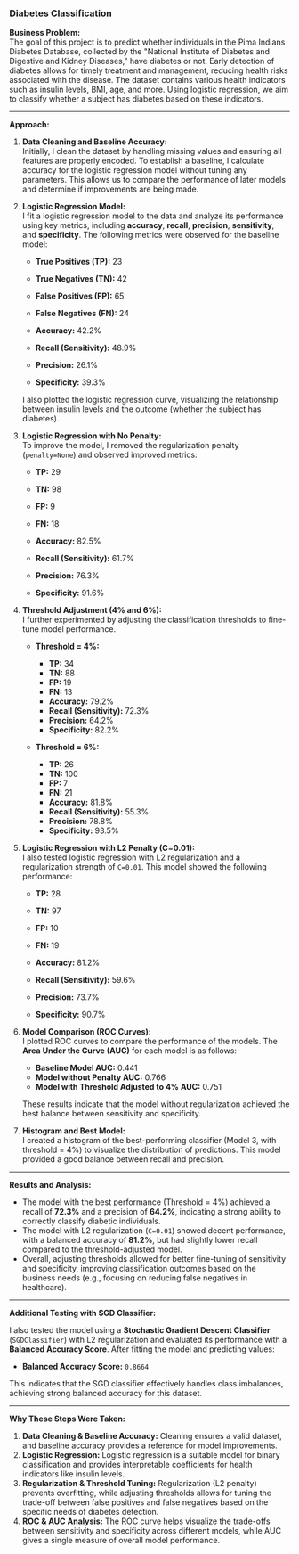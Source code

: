 ### **Diabetes Classification**

**Business Problem:**  
The goal of this project is to predict whether individuals in the Pima Indians Diabetes Database, collected by the "National Institute of Diabetes and Digestive and Kidney Diseases," have diabetes or not. Early detection of diabetes allows for timely treatment and management, reducing health risks associated with the disease. The dataset contains various health indicators such as insulin levels, BMI, age, and more. Using logistic regression, we aim to classify whether a subject has diabetes based on these indicators.

---

**Approach:**

1. **Data Cleaning and Baseline Accuracy:**  
   Initially, I clean the dataset by handling missing values and ensuring all features are properly encoded. To establish a baseline, I calculate accuracy for the logistic regression model without tuning any parameters. This allows us to compare the performance of later models and determine if improvements are being made.

2. **Logistic Regression Model:**  
   I fit a logistic regression model to the data and analyze its performance using key metrics, including **accuracy**, **recall**, **precision**, **sensitivity**, and **specificity**. The following metrics were observed for the baseline model:

   - **True Positives (TP):** 23  
   - **True Negatives (TN):** 42  
   - **False Positives (FP):** 65  
   - **False Negatives (FN):** 24  
   
   - **Accuracy:** 42.2%  
   - **Recall (Sensitivity):** 48.9%  
   - **Precision:** 26.1%  
   - **Specificity:** 39.3%

   I also plotted the logistic regression curve, visualizing the relationship between insulin levels and the outcome (whether the subject has diabetes).

3. **Logistic Regression with No Penalty:**  
   To improve the model, I removed the regularization penalty (`penalty=None`) and observed improved metrics:

   - **TP:** 29  
   - **TN:** 98  
   - **FP:** 9  
   - **FN:** 18  
   
   - **Accuracy:** 82.5%  
   - **Recall (Sensitivity):** 61.7%  
   - **Precision:** 76.3%  
   - **Specificity:** 91.6%

4. **Threshold Adjustment (4% and 6%):**  
   I further experimented by adjusting the classification thresholds to fine-tune model performance.  
   
   - **Threshold = 4%:**  
     - **TP:** 34  
     - **TN:** 88  
     - **FP:** 19  
     - **FN:** 13  
     - **Accuracy:** 79.2%  
     - **Recall (Sensitivity):** 72.3%  
     - **Precision:** 64.2%  
     - **Specificity:** 82.2%
   
   - **Threshold = 6%:**  
     - **TP:** 26  
     - **TN:** 100  
     - **FP:** 7  
     - **FN:** 21  
     - **Accuracy:** 81.8%  
     - **Recall (Sensitivity):** 55.3%  
     - **Precision:** 78.8%  
     - **Specificity:** 93.5%

5. **Logistic Regression with L2 Penalty (C=0.01):**  
   I also tested logistic regression with L2 regularization and a regularization strength of `C=0.01`. This model showed the following performance:

   - **TP:** 28  
   - **TN:** 97  
   - **FP:** 10  
   - **FN:** 19  
   
   - **Accuracy:** 81.2%  
   - **Recall (Sensitivity):** 59.6%  
   - **Precision:** 73.7%  
   - **Specificity:** 90.7%

6. **Model Comparison (ROC Curves):**  
   I plotted ROC curves to compare the performance of the models. The **Area Under the Curve (AUC)** for each model is as follows:
   
   - **Baseline Model AUC:** 0.441  
   - **Model without Penalty AUC:** 0.766  
   - **Model with Threshold Adjusted to 4% AUC:** 0.751

   These results indicate that the model without regularization achieved the best balance between sensitivity and specificity.

7. **Histogram and Best Model:**  
   I created a histogram of the best-performing classifier (Model 3, with threshold = 4%) to visualize the distribution of predictions. This model provided a good balance between recall and precision.

---

**Results and Analysis:**

- The model with the best performance (Threshold = 4%) achieved a recall of **72.3%** and a precision of **64.2%**, indicating a strong ability to correctly classify diabetic individuals.
- The model with L2 regularization (`C=0.01`) showed decent performance, with a balanced accuracy of **81.2%**, but had slightly lower recall compared to the threshold-adjusted model.
- Overall, adjusting thresholds allowed for better fine-tuning of sensitivity and specificity, improving classification outcomes based on the business needs (e.g., focusing on reducing false negatives in healthcare).

---

**Additional Testing with SGD Classifier:**

I also tested the model using a **Stochastic Gradient Descent Classifier** (`SGDClassifier`) with L2 regularization and evaluated its performance with a **Balanced Accuracy Score**. After fitting the model and predicting values:

- **Balanced Accuracy Score:** `0.8664`

This indicates that the SGD classifier effectively handles class imbalances, achieving strong balanced accuracy for this dataset.

---

**Why These Steps Were Taken:**

1. **Data Cleaning & Baseline Accuracy:** Cleaning ensures a valid dataset, and baseline accuracy provides a reference for model improvements.
2. **Logistic Regression:** Logistic regression is a suitable model for binary classification and provides interpretable coefficients for health indicators like insulin levels.
3. **Regularization & Threshold Tuning:** Regularization (L2 penalty) prevents overfitting, while adjusting thresholds allows for tuning the trade-off between false positives and false negatives based on the specific needs of diabetes detection.
4. **ROC & AUC Analysis:** The ROC curve helps visualize the trade-offs between sensitivity and specificity across different models, while AUC gives a single measure of overall model performance.

